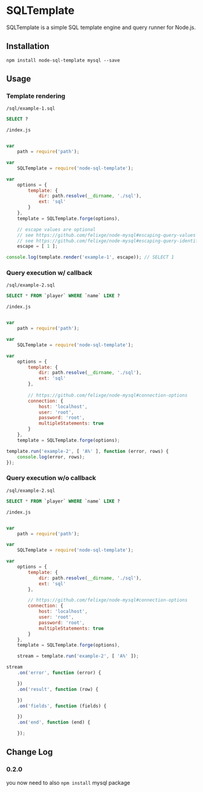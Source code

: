 # SQLTemplate

SQLTemplate is a simple SQL template engine and query runner for Node.js.

## Installation

```
npm install node-sql-template mysql --save
```

## Usage

### Template rendering

`/sql/example-1.sql`

```sql
SELECT ?
```

`/index.js`

```javascript

var
    path = require('path');

var
    SQLTemplate = require('node-sql-template');

var
    options = {
        template: {
            dir: path.resolve(__dirname, './sql'),
            ext: 'sql'
        }
    },
    template = SQLTemplate.forge(options),

    // escape values are optional
    // see https://github.com/felixge/node-mysql#escaping-query-values
    // see https://github.com/felixge/node-mysql#escaping-query-identifiers
    escape = [ 1 ];

console.log(template.render('example-1', escape)); // SELECT 1
```

### Query execution w/ callback

`/sql/example-2.sql`

```sql
SELECT * FROM `player` WHERE `name` LIKE ?
```

`/index.js`

```javascript

var
    path = require('path');

var
    SQLTemplate = require('node-sql-template');

var
    options = {
        template: {
            dir: path.resolve(__dirname, './sql'),
            ext: 'sql'
        },
        
        // https://github.com/felixge/node-mysql#connection-options
        connection: {
            host: 'localhost',
            user: 'root',
            password: 'root',
            multipleStatements: true
        }
    },
    template = SQLTemplate.forge(options);

template.run('example-2', [ 'A%' ], function (error, rows) {
    console.log(error, rows);
});
```

### Query execution w/o callback

`/sql/example-2.sql`

```sql
SELECT * FROM `player` WHERE `name` LIKE ?
```

`/index.js`

```javascript

var
    path = require('path');

var
    SQLTemplate = require('node-sql-template');

var
    options = {
        template: {
            dir: path.resolve(__dirname, './sql'),
            ext: 'sql'
        },

        // https://github.com/felixge/node-mysql#connection-options
        connection: {
            host: 'localhost',
            user: 'root',
            password: 'root',
            multipleStatements: true
        }
    },
    template = SQLTemplate.forge(options),

    stream = template.run('example-2', [ 'A%' ]);

stream
    .on('error', function (error) {

    })
    .on('result', function (row) {

    })
    .on('fields', function (fields) {

    })
    .on('end', function (end) {

    });
```

## Change Log

### 0.2.0

you now need to also `npm install` mysql package
